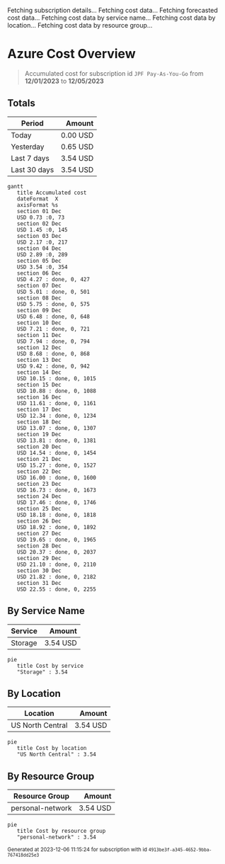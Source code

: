 Fetching subscription details...
Fetching cost data...
Fetching forecasted cost data...
Fetching cost data by service name...
Fetching cost data by location...
Fetching cost data by resource group...
# Azure Cost Overview

> Accumulated cost for subscription id `JPF Pay-As-You-Go` from **12/01/2023** to **12/05/2023**

## Totals

|Period|Amount|
|---|---:|
|Today|0.00 USD|
|Yesterday|0.65 USD|
|Last 7 days|3.54 USD|
|Last 30 days|3.54 USD|

```mermaid
gantt
   title Accumulated cost
   dateFormat  X
   axisFormat %s
   section 01 Dec
   USD 0.73 :0, 73
   section 02 Dec
   USD 1.45 :0, 145
   section 03 Dec
   USD 2.17 :0, 217
   section 04 Dec
   USD 2.89 :0, 289
   section 05 Dec
   USD 3.54 :0, 354
   section 06 Dec
   USD 4.27 : done, 0, 427
   section 07 Dec
   USD 5.01 : done, 0, 501
   section 08 Dec
   USD 5.75 : done, 0, 575
   section 09 Dec
   USD 6.48 : done, 0, 648
   section 10 Dec
   USD 7.21 : done, 0, 721
   section 11 Dec
   USD 7.94 : done, 0, 794
   section 12 Dec
   USD 8.68 : done, 0, 868
   section 13 Dec
   USD 9.42 : done, 0, 942
   section 14 Dec
   USD 10.15 : done, 0, 1015
   section 15 Dec
   USD 10.88 : done, 0, 1088
   section 16 Dec
   USD 11.61 : done, 0, 1161
   section 17 Dec
   USD 12.34 : done, 0, 1234
   section 18 Dec
   USD 13.07 : done, 0, 1307
   section 19 Dec
   USD 13.81 : done, 0, 1381
   section 20 Dec
   USD 14.54 : done, 0, 1454
   section 21 Dec
   USD 15.27 : done, 0, 1527
   section 22 Dec
   USD 16.00 : done, 0, 1600
   section 23 Dec
   USD 16.73 : done, 0, 1673
   section 24 Dec
   USD 17.46 : done, 0, 1746
   section 25 Dec
   USD 18.18 : done, 0, 1818
   section 26 Dec
   USD 18.92 : done, 0, 1892
   section 27 Dec
   USD 19.65 : done, 0, 1965
   section 28 Dec
   USD 20.37 : done, 0, 2037
   section 29 Dec
   USD 21.10 : done, 0, 2110
   section 30 Dec
   USD 21.82 : done, 0, 2182
   section 31 Dec
   USD 22.55 : done, 0, 2255
```

## By Service Name

|Service|Amount|
|---|---:|
|Storage|3.54 USD|

```mermaid
pie
   title Cost by service
   "Storage" : 3.54
```

## By Location

|Location|Amount|
|---|---:|
|US North Central|3.54 USD|

```mermaid
pie
   title Cost by location
   "US North Central" : 3.54
```

## By Resource Group

|Resource Group|Amount|
|---|---:|
|personal-network|3.54 USD|

```mermaid
pie
   title Cost by resource group
   "personal-network" : 3.54
```

<sup>Generated at 2023-12-06 11:15:24 for subscription with id `4913be3f-a345-4652-9bba-767418dd25e3`</sup>
